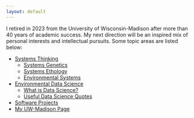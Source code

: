 ```yaml
---
layout: default
---
```


I retired in 2023 from the University of Wisconsin-Madison after more than 40 years of academic success.
My next direction will be an inspired mix of personal interests and intellectual pursuits. Some topic areas are listed below:

- [Systems Thinking](/pages/system/)
  + [Systems Genetics](/pages/sysgen/)
  + [Systems Ethology](/pages/ewing/)
  + [Environmental Systems](/pages/envsys/)
- [Environmental Data Science](/pages/eds/)
  + [What is Data Science?](/What-is-Data-Science/)
  + [Useful Data Science Quotes](/Useful-Data-Science-Quotes/)
- [Software Projects](/pages/software/)
- [My UW-Madison Page](https://www.stat.wisc.edu/~yandell)
